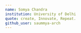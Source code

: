 ```yaml
---
name: Somya Chandra
institution: University of Delhi
quote: create, Innovate, Repeat.
github_user: saummya-arch
---
```

